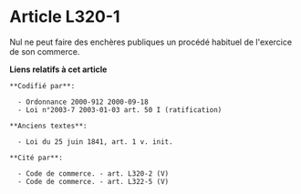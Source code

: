# Article L320-1

Nul ne peut faire des enchères publiques un procédé habituel de l'exercice de son commerce.

**Liens relatifs à cet article**

	**Codifié par**:

	  - Ordonnance 2000-912 2000-09-18
	  - Loi n°2003-7 2003-01-03 art. 50 I (ratification)

	**Anciens textes**:

	  - Loi du 25 juin 1841, art. 1 v. init.

	**Cité par**:

	  - Code de commerce. - art. L320-2 (V)
	  - Code de commerce. - art. L322-5 (V)
